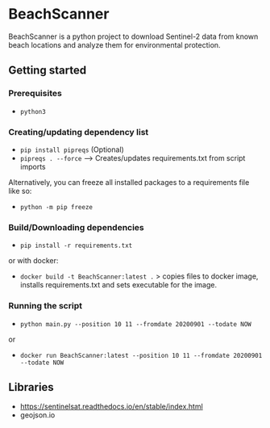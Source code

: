 # BeachScanner

BeachScanner is a python project to download Sentinel-2 data from known beach locations and analyze them for environmental protection.

## Getting started

### Prerequisites

- `python3`

### Creating/updating dependency list

- `pip install pipreqs` (Optional)
- `pipreqs . --force` --> Creates/updates requirements.txt from script imports

Alternatively, you can freeze all installed packages to a requirements file like so:

- `python -m pip freeze`

### Build/Downloading dependencies

- `pip install -r requirements.txt`

or with docker:

- `docker build -t BeachScanner:latest .` > copies files to docker image, installs requirements.txt and sets executable for the image.

### Running the script

- `python main.py --position 10 11 --fromdate 20200901 --todate NOW`

or

- `docker run BeachScanner:latest --position 10 11 --fromdate 20200901 --todate NOW`

## Libraries

- <https://sentinelsat.readthedocs.io/en/stable/index.html>
- geojson.io

